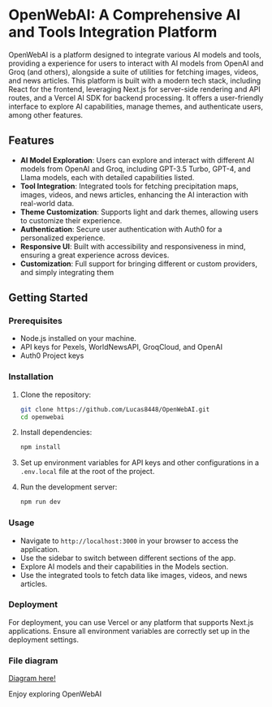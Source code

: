 # OpenWebAI: A Comprehensive AI and Tools Integration Platform

OpenWebAI is a platform designed to integrate various AI models and tools, providing a experience for users to interact with AI models from OpenAI and Groq (and others), alongside a suite of utilities for fetching images, videos, and news articles. This platform is built with a modern tech stack, including React for the frontend, leveraging Next.js for server-side rendering and API routes, and a Vercel AI SDK for backend processing. It offers a user-friendly interface to explore AI capabilities, manage themes, and authenticate users, among other features.

## Features

- **AI Model Exploration**: Users can explore and interact with different AI models from OpenAI and Groq, including GPT-3.5 Turbo, GPT-4, and Llama models, each with detailed capabilities listed.
- **Tool Integration**: Integrated tools for fetching precipitation maps, images, videos, and news articles, enhancing the AI interaction with real-world data.
- **Theme Customization**: Supports light and dark themes, allowing users to customize their experience.
- **Authentication**: Secure user authentication with Auth0 for a personalized experience.
- **Responsive UI**: Built with accessibility and responsiveness in mind, ensuring a great experience across devices.
- **Customization**: Full support for bringing different or custom providers, and simply integrating them

## Getting Started

### Prerequisites

- Node.js installed on your machine.
- API keys for Pexels, WorldNewsAPI, GroqCloud, and OpenAI
- Auth0 Project keys

### Installation

1. Clone the repository:
   ```bash
   git clone https://github.com/Lucas8448/OpenWebAI.git
   cd openwebai
   ```

2. Install dependencies:
   ```bash
   npm install
   ```

3. Set up environment variables for API keys and other configurations in a `.env.local` file at the root of the project.

4. Run the development server:
   ```bash
   npm run dev
   ```

### Usage

- Navigate to `http://localhost:3000` in your browser to access the application.
- Use the sidebar to switch between different sections of the app.
- Explore AI models and their capabilities in the Models section.
- Use the integrated tools to fetch data like images, videos, and news articles.

### Deployment

For deployment, you can use Vercel or any platform that supports Next.js applications. Ensure all environment variables are correctly set up in the deployment settings.

### File diagram

[Diagram here!](https://app.eraser.io/workspace/zfnk3ucdvxfnhqKBfgtI?origin=share)

Enjoy exploring OpenWebAI
